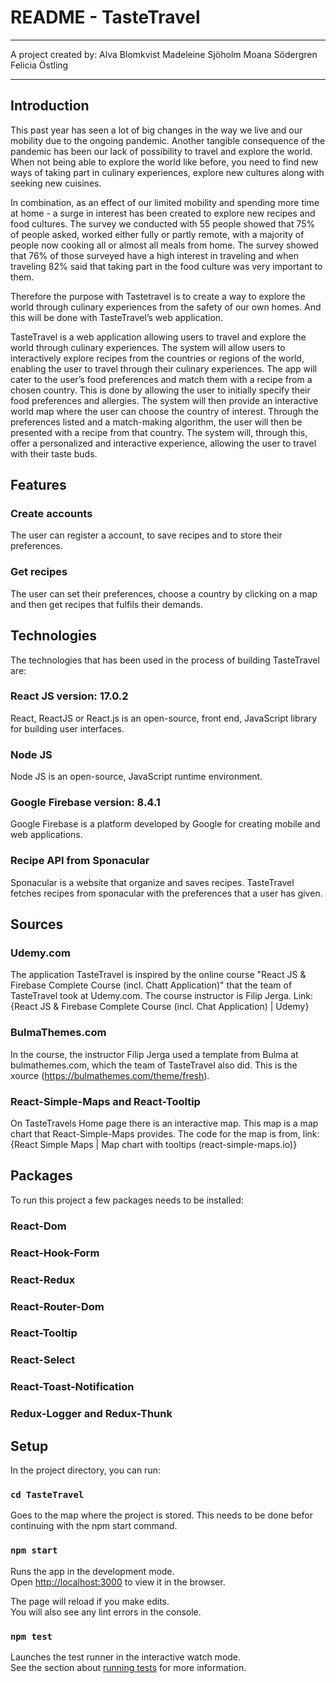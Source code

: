 # README - TasteTravel
----------------------------------------------------------------------------------------------------------------------------------------------
A project created by:
Alva Blomkvist
Madeleine Sjöholm
Moana Södergren
Felicia Östling

----------------------------------------------------------------------------------------------------------------------------------------------
## Introduction
This past year has seen a lot of big changes in the way we live and our mobility due to the ongoing pandemic. Another tangible consequence of the pandemic has been our lack of possibility to travel and explore the world. When not being able to explore the world like before, you need to find new ways of taking part in culinary experiences, explore new cultures along with seeking new cuisines.

In combination, as an effect of our limited mobility and spending more time at home - a surge in interest has been created to explore new recipes and food cultures. The survey we conducted  with 55 people showed that 75% of people asked, worked either fully or partly remote, with a majority of people now cooking all or almost all meals from home. The survey showed that 76% of those surveyed have a high interest in traveling and when traveling 82% said that taking part in the food culture was very important to them.

Therefore the purpose with Tastetravel is to create a way to explore the world through culinary experiences from the safety of our own homes. And this will be done with TasteTravel’s web application.  

TasteTravel is a web application allowing users to travel and explore the world through culinary experiences. The system will allow users to interactively explore recipes from the countries or regions of the world, enabling the user to travel through their culinary experiences. The app will cater to the user’s food preferences and match them with a recipe from a chosen country. This is done by allowing the user to initially specify their food preferences and allergies. The system will then provide an interactive world map where the user can choose the country of interest. Through the preferences listed and a match-making algorithm, the user will then be presented with a recipe from that country. The system will, through this, offer a personalized and interactive experience, allowing the user to travel with their taste buds.

## Features
### Create accounts
The user can register a account, to save recipes and to store their preferences.

### Get recipes
The user can set their preferences, choose a country by clicking on a map and then get recipes that fulfils their demands.


## Technologies
The technologies that has been used in the process of building TasteTravel are:

### React JS version: 17.0.2
React, ReactJS or React.js is an open-source, front end, JavaScript library for building user interfaces.

### Node JS
Node JS is an open-source, JavaScript runtime environment.

### Google Firebase  version: 8.4.1
Google Firebase is a platform developed by Google for creating mobile and web applications.

### Recipe API from Sponacular
Sponacular is a website that organize and saves recipes. TasteTravel fetches recipes from sponacular with the preferences that a user has given.

## Sources
### Udemy.com
The application TasteTravel is inspired by the online course "React JS & Firebase Complete Course (incl. Chatt Application)" that the team of TasteTravel took at Udemy.com. The course instructor is Filip Jerga. Link: {React JS & Firebase Complete Course (incl. Chat Application) | Udemy}

### BulmaThemes.com
In the course, the instructor Filip Jerga used a template from Bulma at bulmathemes.com, which the team of TasteTravel also did. This is the xource (https://bulmathemes.com/theme/fresh).

### React-Simple-Maps and React-Tooltip
On TasteTravels Home page there is an interactive map. This map is a map chart that React-Simple-Maps provides. The code for the map is from, link: {React Simple Maps | Map chart with tooltips (react-simple-maps.io)}

## Packages
To run this project a few packages needs to be installed:
### React-Dom
### React-Hook-Form
### React-Redux
### React-Router-Dom
### React-Tooltip
### React-Select
### React-Toast-Notification
### Redux-Logger and Redux-Thunk


## Setup

In the project directory, you can run:

### `cd TasteTravel`

Goes to the map where the project is stored. This needs to be done befor continuing with the npm start command.

### `npm start`

Runs the app in the development mode.\
Open [http://localhost:3000](http://localhost:3000) to view it in the browser.

The page will reload if you make edits.\
You will also see any lint errors in the console.

### `npm test`

Launches the test runner in the interactive watch mode.\
See the section about [running tests](https://facebook.github.io/create-react-app/docs/running-tests) for more information.
